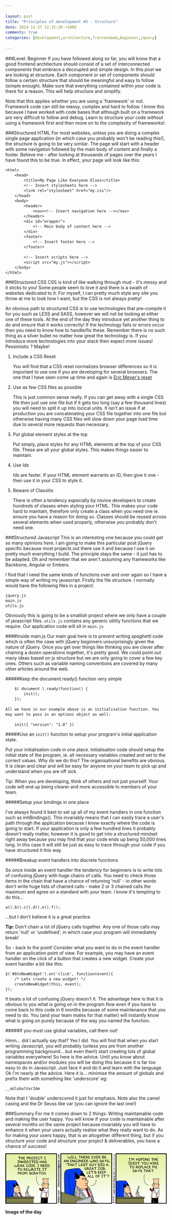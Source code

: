 ```yaml
---

layout: post
title: "Principles of development #3 - Structure"
date: 2014-11-27 12:15:20 +1000
comments: true
categories: [development,architecture,frontendweb,beginner,jquery]

---
```

###Level: Beginner
If you have followed along so far, you will know that a good frontend architecture should consist of a set of interconnected components that embrace a decoupled and simple design. In this post we are looking at structure. Each component or set of components should follow a certain structure that should be meaningful and easy to follow (simple enough). Make sure that everything contained within your code is there for a reason. This will help structure and simplify.

Note that this applies whether you are using a 'framework' or not. Framework code can still be messy, complex and hard to follow. I know this because I have worked with code bases that although built on a framework are very difficult to follow and debug. Learn to structure your code _without_ using a framework first and then move on to the complexity of frameworks!.

###Structured HTML
For most websites, unless you are doing a complex single page application (in which case you probably won't be reading this!), the structure is going to be very similar. The page will start with a header with some navigation followed by the main body of content and finally a footer. Believe me - after looking at thousands of pages over the years I have found this to be true. In effect, your page will look like this:

	<html>
		<head>
			<title>My Page Like Everyone Elses</title>
			<!-- Insert stylesheets here -->
			<link rel="stylesheet" href="my.css"/>
		</head>
		<body>
			<header>
				<nav><!-- Insert navigation here --></nav>
			</header>
			<div id="wrapper">
				<!-- Main body of content here -->
			</div>
			<footer>
				<!-- Insert footer here -->
			</footer>
			
			<!-- Insert scripts here -->
			<script src="my.js"></script>
		</body>
	</html>
	

###Structured CSS
CSS is kind of like walking through mud - it's messy and it sticks to you! Some people seem to love it and there is a swath of websites dedicated to it. For myself, I can pretty much style any site you throw at me to look how I want, but the CSS is not always pretty!

An obvious path to structured CSS is to use technologies that pre-compile it for you such as LESS and SASS, however we will not be looking at either one of these tools. At the end of the day they introduce yet another thing to do and ensure that it works correctly! If the technology fails or errors occur then you need to know how to handle/fix these. Remember there is no such thing as a silver bullet no matter how great the technology is. If you introduce more technologies into your stack then expect more issues! Pessimistic ? Maybe!

1. Include a CSS Reset
		
	You will find that a CSS reset normalizes browser differences so it is important to use one if you are developing for several browsers. The one that I have seen come up time and again is [Eric Meyer's reset](http://meyerweb.com/eric/tools/css/reset/ "Eric Meyer CSS Reset")
2. Use as few CSS files as possible

	This is just common sense really. If you can get away with a single CSS file then just use one file but if it gets too long (say a few thousand lines) you will need to split it up into locical units. It isn't an issue if at production you are concatenating your CSS file together into one file but otherwise having many CSS files will slow down your page load time due to several more requests than necessary.
	
3. Put global element styles at the top

	Put simply, place styles for any HTML elements at the top of your CSS file. These are all your global styles. This makes things easier to maintain.

4. Use Ids

	Ids are faster. If your HTML element warrants an ID, then give it one - then use it in your CSS to style it.

5. Beware of Classitis

	There is often a tendency especially by novice developers to create hundreds of classes when styling your HTML. This makes your code hard to maintain, therefore only create a class when you need one ie. ensure you have a reason for doing so. Classes should be reused across several elements when used properly, otherwise you probably don't need one.



###Structured Javascript
This is an interesting one because you could get so many opinions here. I am going to make this particular post jQuery specific because most projects out there use it and because I use it on pretty much everything I build. The principle stays the same - it just has to be adapted. Oh and remember that we aren't assuming any frameworks like Backbone, Angular or Embers.

I find that I need the same kinds of functions over and over again so I have a simple way of writing my javascript. Firstly the file structure. I normally would have the following files in a project:

	jquery.js
	main.js
	utils.js
	
Obviously this is going to be a smallish project where we only have a couple of javascript files. `utils.js` contains any generic utility functions that we require. Our application code will sit in `main.js`

####Inside main.js
Our main goal here is to prevent writing _spaghetti_ code which is often the case with jQuery beginners unsurprisingly given the nature of jQuery. Once you get over things like thinking you are clever after chaining a dozen operations together, it's pretty good. We could point out many ideas based on js structure but we are only going to cover a few key ones. Others such as variable naming conventions are covered by many other articles around the web.

#####Keep the document.ready() function very simple
	
		$( document ).ready(function() {
    		init();
		});

	All we have in our example above is an initialisation function. You may want to pass in an options object as well:
	
		init({ "version": "1.0" })
		
#####Use an `init()` function to setup your program's initial application state.

Put your initialisation code in one place. Initialisation code should setup the initial state of the program, ie. all necessary variables created and set to the correct values. Why do we do this? The organisational benefits are obvious. It is clean and clear and will be easy for anyone on your team to pick up and understand when you are off sick.

Tip: When you are developing, think of others and not just yourself. Your code will end up being clearer and more accessible to members of your team.

#####Setup your bindings in one place

I've always found it best to set up all of my event handlers in one function such as initBindings(). This invariably means that I can easily trace a user's path through the application because I know exactly where the code is going to start. If your application is only a few hundred lines it probably doesn't really matter, however it is good to get into a structured mindset right away because you may find that your code ends up being 50,000 lines long. In this case it will still be just as easy to trace through your code if you have structured it this way.

#####Breakup event handlers into discrete functions

So once inside an event handler the tendency for beginners is to write lots of confusing jQuery with huge chains of calls. You need to check those items in the chain that have a chance of returning 'null' - in other words don't write huge lists of chained calls - make 2 or 3 chained calls the maximum and agree on a standard with your team. I know it's tempting to do this...

	a().b().c().d().e().f();
	
...but I don't believe it is a great practice.

__Tip:__ Don't chain a lot of jQuery calls together. Any one of those calls may return 'null' or 'undefined', in which case your program will immediately break! 

So - back to the point! Consider what you want to do in the event handler from an application point of view. For example, you may have an event handler on the click of a button that creates a new widget. Create your event handler a bit like this:

	$('#btnNewWidget').on('click', function(event){
		/* Lets create a new widget! */
		createNewWidget(this, event);
	});
	
It beats a lot of confusing jQuery doesn't it. The advantage here is that it is obvious to you what is going on in the program flow even if you have to come back to this code in 6 months because of some maintenance that you need to do. You (and your team mates for that matter) will instantly know what is going on purely because of the way you named the function.

#####If you must use global variables, call them out!

Hmm... did I actually say that? Yes I did. You will find that when you start writing Javascript, you will probably (unless you are from another programming background....but even then!) start creating lots of global variables everywhere! So here is the advice. Until you know about namespaces and/or modules you will be doing this because it is far too easy to do in Javascript. Just face it and do it and learn with the language. Ok I'm nearly at the advice. Here it is... minimise the amount of globals and prefix them with something like 'underscore' eg:

	__aGlobalVarIAm
	
Note that I 'double' underscored it just for emphasis. Note also the camel casing and the Dr Seuss like var (you can ignore the last one!)

###Summary
For me it comes down to 2 things: Writing maintainable code and making the user happy. You will know if your code is maintainable after several months on the same project because invariably you will have to enhance it when your users actually realise what they really want to do. As for making your users happy, that is an altogether different thing, but if you structure your code and structure your project & deliverables, you have a chance of success!


![Writing Maintainable Code](/images/maintainable-code-dilbert.gif "Writing Maintainable Code")

__Image of the day__